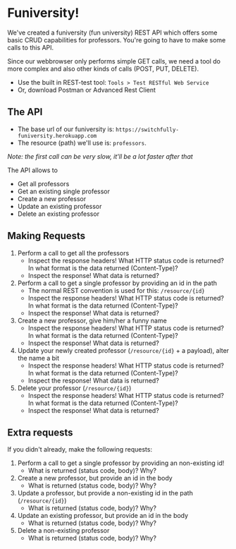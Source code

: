 # Funiversity!

We've created a funiversity (fun university) REST API which offers some basic CRUD capabilities for professors.
You're going to have to make some calls to this API.

Since our webbrowser only performs simple GET calls, we need a tool do more complex and also other kinds of calls (POST, PUT, DELETE).

- Use the built in REST-test tool: `Tools > Test RESTful Web Service`
- Or, download Postman or Advanced Rest Client

## The API
- The base url of our funiversity is: `https://switchfully-funiversity.herokuapp.com`
- The resource (path) we'll use is: `professors`.

*Note: the first call can be very slow, it'll be a lot faster after that*

The API allows to 
- Get all professors
- Get an existing single professor
- Create a new professor
- Update an existing professor
- Delete an existing professor

## Making Requests

1. Perform a call to get all the professors
    - Inspect the response headers! What HTTP status code is returned? In what format is the data returned (Content-Type)?
    - Inspect the response! What data is returned?
2. Perform a call to get a single professor by providing an id in the path
    - The normal REST convention is used for this: `/resource/{id}`
    - Inspect the response headers! What HTTP status code is returned? In what format is the data returned (Content-Type)?
    - Inspect the response! What data is returned?
3. Create a new professor, give him/her a funny name
    - Inspect the response headers! What HTTP status code is returned? In what format is the data returned (Content-Type)?
    - Inspect the response! What data is returned?
4. Update your newly created professor (`/resource/{id}` + a payload), alter the name a bit
    - Inspect the response headers! What HTTP status code is returned? In what format is the data returned (Content-Type)?
    - Inspect the response! What data is returned?
5. Delete your professor (`/resource/{id}`)
    - Inspect the response headers! What HTTP status code is returned? In what format is the data returned (Content-Type)?
    - Inspect the response! What data is returned?

## Extra requests

If you didn't already, make the following requests:

1. Perform a call to get a single professor by providing an non-existing id!
    - What is returned (status code, body)? Why?
2. Create a new professor, but provide an id in the body
    - What is returned (status code, body)? Why?
3. Update a professor, but provide a non-existing id in the path (`/resource/{id}`)
    - What is returned (status code, body)? Why?
4. Update an existing professor, but provide an id in the body
    - What is returned (status code, body)? Why?
5. Delete a non-existing professor
    - What is returned (status code, body)? Why?